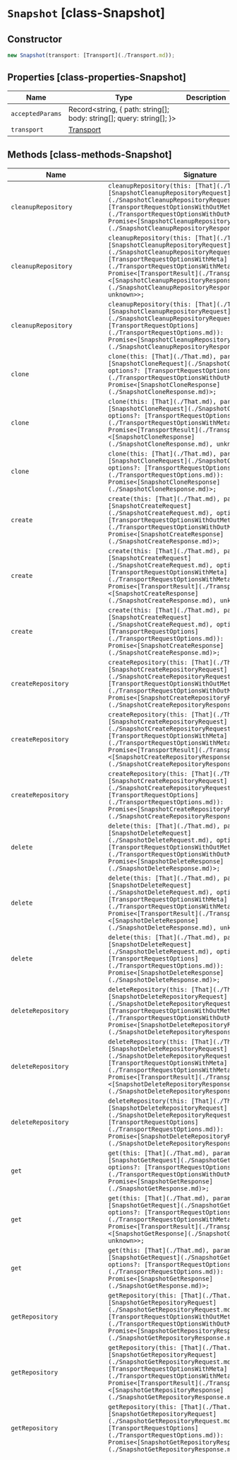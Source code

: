 # `Snapshot` [class-Snapshot]

## Constructor

```typescript
new Snapshot(transport: [Transport](./Transport.md));
```

## Properties [class-properties-Snapshot]

| Name | Type | Description |
| - | - | - |
| `acceptedParams` | Record<string, { path: string[]; body: string[]; query: string[]; }> | &nbsp; |
| `transport` | [Transport](./Transport.md) | &nbsp; |

## Methods [class-methods-Snapshot]

| Name | Signature | Description |
| - | - | - |
| `cleanupRepository` | `cleanupRepository(this: [That](./That.md), params: [SnapshotCleanupRepositoryRequest](./SnapshotCleanupRepositoryRequest.md), options?: [TransportRequestOptionsWithOutMeta](./TransportRequestOptionsWithOutMeta.md)): Promise<[SnapshotCleanupRepositoryResponse](./SnapshotCleanupRepositoryResponse.md)>;` | Clean up the snapshot repository. Trigger the review of the contents of a snapshot repository and delete any stale data not referenced by existing snapshots. |
| `cleanupRepository` | `cleanupRepository(this: [That](./That.md), params: [SnapshotCleanupRepositoryRequest](./SnapshotCleanupRepositoryRequest.md), options?: [TransportRequestOptionsWithMeta](./TransportRequestOptionsWithMeta.md)): Promise<[TransportResult](./TransportResult.md)<[SnapshotCleanupRepositoryResponse](./SnapshotCleanupRepositoryResponse.md), unknown>>;` | &nbsp; |
| `cleanupRepository` | `cleanupRepository(this: [That](./That.md), params: [SnapshotCleanupRepositoryRequest](./SnapshotCleanupRepositoryRequest.md), options?: [TransportRequestOptions](./TransportRequestOptions.md)): Promise<[SnapshotCleanupRepositoryResponse](./SnapshotCleanupRepositoryResponse.md)>;` | &nbsp; |
| `clone` | `clone(this: [That](./That.md), params: [SnapshotCloneRequest](./SnapshotCloneRequest.md), options?: [TransportRequestOptionsWithOutMeta](./TransportRequestOptionsWithOutMeta.md)): Promise<[SnapshotCloneResponse](./SnapshotCloneResponse.md)>;` | Clone a snapshot. Clone part of all of a snapshot into another snapshot in the same repository. |
| `clone` | `clone(this: [That](./That.md), params: [SnapshotCloneRequest](./SnapshotCloneRequest.md), options?: [TransportRequestOptionsWithMeta](./TransportRequestOptionsWithMeta.md)): Promise<[TransportResult](./TransportResult.md)<[SnapshotCloneResponse](./SnapshotCloneResponse.md), unknown>>;` | &nbsp; |
| `clone` | `clone(this: [That](./That.md), params: [SnapshotCloneRequest](./SnapshotCloneRequest.md), options?: [TransportRequestOptions](./TransportRequestOptions.md)): Promise<[SnapshotCloneResponse](./SnapshotCloneResponse.md)>;` | &nbsp; |
| `create` | `create(this: [That](./That.md), params: [SnapshotCreateRequest](./SnapshotCreateRequest.md), options?: [TransportRequestOptionsWithOutMeta](./TransportRequestOptionsWithOutMeta.md)): Promise<[SnapshotCreateResponse](./SnapshotCreateResponse.md)>;` | Create a snapshot. Take a snapshot of a cluster or of data streams and indices. |
| `create` | `create(this: [That](./That.md), params: [SnapshotCreateRequest](./SnapshotCreateRequest.md), options?: [TransportRequestOptionsWithMeta](./TransportRequestOptionsWithMeta.md)): Promise<[TransportResult](./TransportResult.md)<[SnapshotCreateResponse](./SnapshotCreateResponse.md), unknown>>;` | &nbsp; |
| `create` | `create(this: [That](./That.md), params: [SnapshotCreateRequest](./SnapshotCreateRequest.md), options?: [TransportRequestOptions](./TransportRequestOptions.md)): Promise<[SnapshotCreateResponse](./SnapshotCreateResponse.md)>;` | &nbsp; |
| `createRepository` | `createRepository(this: [That](./That.md), params: [SnapshotCreateRepositoryRequest](./SnapshotCreateRepositoryRequest.md), options?: [TransportRequestOptionsWithOutMeta](./TransportRequestOptionsWithOutMeta.md)): Promise<[SnapshotCreateRepositoryResponse](./SnapshotCreateRepositoryResponse.md)>;` | Create or update a snapshot repository. IMPORTANT: If you are migrating searchable snapshots, the repository name must be identical in the source and destination clusters. To register a snapshot repository, the cluster's global metadata must be writeable. Ensure there are no cluster blocks (for example, `cluster.blocks.read_only` and `clsuter.blocks.read_only_allow_delete` settings) that prevent write access. Several options for this API can be specified using a query parameter or a request body parameter. If both parameters are specified, only the query parameter is used. |
| `createRepository` | `createRepository(this: [That](./That.md), params: [SnapshotCreateRepositoryRequest](./SnapshotCreateRepositoryRequest.md), options?: [TransportRequestOptionsWithMeta](./TransportRequestOptionsWithMeta.md)): Promise<[TransportResult](./TransportResult.md)<[SnapshotCreateRepositoryResponse](./SnapshotCreateRepositoryResponse.md), unknown>>;` | &nbsp; |
| `createRepository` | `createRepository(this: [That](./That.md), params: [SnapshotCreateRepositoryRequest](./SnapshotCreateRepositoryRequest.md), options?: [TransportRequestOptions](./TransportRequestOptions.md)): Promise<[SnapshotCreateRepositoryResponse](./SnapshotCreateRepositoryResponse.md)>;` | &nbsp; |
| `delete` | `delete(this: [That](./That.md), params: [SnapshotDeleteRequest](./SnapshotDeleteRequest.md), options?: [TransportRequestOptionsWithOutMeta](./TransportRequestOptionsWithOutMeta.md)): Promise<[SnapshotDeleteResponse](./SnapshotDeleteResponse.md)>;` | Delete snapshots. |
| `delete` | `delete(this: [That](./That.md), params: [SnapshotDeleteRequest](./SnapshotDeleteRequest.md), options?: [TransportRequestOptionsWithMeta](./TransportRequestOptionsWithMeta.md)): Promise<[TransportResult](./TransportResult.md)<[SnapshotDeleteResponse](./SnapshotDeleteResponse.md), unknown>>;` | &nbsp; |
| `delete` | `delete(this: [That](./That.md), params: [SnapshotDeleteRequest](./SnapshotDeleteRequest.md), options?: [TransportRequestOptions](./TransportRequestOptions.md)): Promise<[SnapshotDeleteResponse](./SnapshotDeleteResponse.md)>;` | &nbsp; |
| `deleteRepository` | `deleteRepository(this: [That](./That.md), params: [SnapshotDeleteRepositoryRequest](./SnapshotDeleteRepositoryRequest.md), options?: [TransportRequestOptionsWithOutMeta](./TransportRequestOptionsWithOutMeta.md)): Promise<[SnapshotDeleteRepositoryResponse](./SnapshotDeleteRepositoryResponse.md)>;` | Delete snapshot repositories. When a repository is unregistered, Elasticsearch removes only the reference to the location where the repository is storing the snapshots. The snapshots themselves are left untouched and in place. |
| `deleteRepository` | `deleteRepository(this: [That](./That.md), params: [SnapshotDeleteRepositoryRequest](./SnapshotDeleteRepositoryRequest.md), options?: [TransportRequestOptionsWithMeta](./TransportRequestOptionsWithMeta.md)): Promise<[TransportResult](./TransportResult.md)<[SnapshotDeleteRepositoryResponse](./SnapshotDeleteRepositoryResponse.md), unknown>>;` | &nbsp; |
| `deleteRepository` | `deleteRepository(this: [That](./That.md), params: [SnapshotDeleteRepositoryRequest](./SnapshotDeleteRepositoryRequest.md), options?: [TransportRequestOptions](./TransportRequestOptions.md)): Promise<[SnapshotDeleteRepositoryResponse](./SnapshotDeleteRepositoryResponse.md)>;` | &nbsp; |
| `get` | `get(this: [That](./That.md), params: [SnapshotGetRequest](./SnapshotGetRequest.md), options?: [TransportRequestOptionsWithOutMeta](./TransportRequestOptionsWithOutMeta.md)): Promise<[SnapshotGetResponse](./SnapshotGetResponse.md)>;` | Get snapshot information. NOTE: The `after` parameter and `next` field enable you to iterate through snapshots with some consistency guarantees regarding concurrent creation or deletion of snapshots. It is guaranteed that any snapshot that exists at the beginning of the iteration and is not concurrently deleted will be seen during the iteration. Snapshots concurrently created may be seen during an iteration. |
| `get` | `get(this: [That](./That.md), params: [SnapshotGetRequest](./SnapshotGetRequest.md), options?: [TransportRequestOptionsWithMeta](./TransportRequestOptionsWithMeta.md)): Promise<[TransportResult](./TransportResult.md)<[SnapshotGetResponse](./SnapshotGetResponse.md), unknown>>;` | &nbsp; |
| `get` | `get(this: [That](./That.md), params: [SnapshotGetRequest](./SnapshotGetRequest.md), options?: [TransportRequestOptions](./TransportRequestOptions.md)): Promise<[SnapshotGetResponse](./SnapshotGetResponse.md)>;` | &nbsp; |
| `getRepository` | `getRepository(this: [That](./That.md), params?: [SnapshotGetRepositoryRequest](./SnapshotGetRepositoryRequest.md), options?: [TransportRequestOptionsWithOutMeta](./TransportRequestOptionsWithOutMeta.md)): Promise<[SnapshotGetRepositoryResponse](./SnapshotGetRepositoryResponse.md)>;` | Get snapshot repository information. |
| `getRepository` | `getRepository(this: [That](./That.md), params?: [SnapshotGetRepositoryRequest](./SnapshotGetRepositoryRequest.md), options?: [TransportRequestOptionsWithMeta](./TransportRequestOptionsWithMeta.md)): Promise<[TransportResult](./TransportResult.md)<[SnapshotGetRepositoryResponse](./SnapshotGetRepositoryResponse.md), unknown>>;` | &nbsp; |
| `getRepository` | `getRepository(this: [That](./That.md), params?: [SnapshotGetRepositoryRequest](./SnapshotGetRepositoryRequest.md), options?: [TransportRequestOptions](./TransportRequestOptions.md)): Promise<[SnapshotGetRepositoryResponse](./SnapshotGetRepositoryResponse.md)>;` | &nbsp; |
| `repositoryAnalyze` | `repositoryAnalyze(this: [That](./That.md), params: [SnapshotRepositoryAnalyzeRequest](./SnapshotRepositoryAnalyzeRequest.md), options?: [TransportRequestOptionsWithOutMeta](./TransportRequestOptionsWithOutMeta.md)): Promise<[SnapshotRepositoryAnalyzeResponse](./SnapshotRepositoryAnalyzeResponse.md)>;` | Analyze a snapshot repository. Analyze the performance characteristics and any incorrect behaviour found in a repository. The response exposes implementation details of the analysis which may change from version to version. The response body format is therefore not considered stable and may be different in newer versions. There are a large number of third-party storage systems available, not all of which are suitable for use as a snapshot repository by Elasticsearch. Some storage systems behave incorrectly, or perform poorly, especially when accessed concurrently by multiple clients as the nodes of an Elasticsearch cluster do. This API performs a collection of read and write operations on your repository which are designed to detect incorrect behaviour and to measure the performance characteristics of your storage system. The default values for the parameters are deliberately low to reduce the impact of running an analysis inadvertently and to provide a sensible starting point for your investigations. Run your first analysis with the default parameter values to check for simple problems. If successful, run a sequence of increasingly large analyses until you encounter a failure or you reach a `blob_count` of at least `2000`, a `max_blob_size` of at least `2gb`, a `max_total_data_size` of at least `1tb`, and a `register_operation_count` of at least `100`. Always specify a generous timeout, possibly `1h` or longer, to allow time for each analysis to run to completion. Perform the analyses using a multi-node cluster of a similar size to your production cluster so that it can detect any problems that only arise when the repository is accessed by many nodes at once. If the analysis fails, Elasticsearch detected that your repository behaved unexpectedly. This usually means you are using a third-party storage system with an incorrect or incompatible implementation of the API it claims to support. If so, this storage system is not suitable for use as a snapshot repository. You will need to work with the supplier of your storage system to address the incompatibilities that Elasticsearch detects. If the analysis is successful, the API returns details of the testing process, optionally including how long each operation took. You can use this information to determine the performance of your storage system. If any operation fails or returns an incorrect result, the API returns an error. If the API returns an error, it may not have removed all the data it wrote to the repository. The error will indicate the location of any leftover data and this path is also recorded in the Elasticsearch logs. You should verify that this location has been cleaned up correctly. If there is still leftover data at the specified location, you should manually remove it. If the connection from your client to Elasticsearch is closed while the client is waiting for the result of the analysis, the test is cancelled. Some clients are configured to close their connection if no response is received within a certain timeout. An analysis takes a long time to complete so you might need to relax any such client-side timeouts. On cancellation the analysis attempts to clean up the data it was writing, but it may not be able to remove it all. The path to the leftover data is recorded in the Elasticsearch logs. You should verify that this location has been cleaned up correctly. If there is still leftover data at the specified location, you should manually remove it. If the analysis is successful then it detected no incorrect behaviour, but this does not mean that correct behaviour is guaranteed. The analysis attempts to detect common bugs but it does not offer 100% coverage. Additionally, it does not test the following: * Your repository must perform durable writes. Once a blob has been written it must remain in place until it is deleted, even after a power loss or similar disaster. * Your repository must not suffer from silent data corruption. Once a blob has been written, its contents must remain unchanged until it is deliberately modified or deleted. * Your repository must behave correctly even if connectivity from the cluster is disrupted. Reads and writes may fail in this case, but they must not return incorrect results. IMPORTANT: An analysis writes a substantial amount of data to your repository and then reads it back again. This consumes bandwidth on the network between the cluster and the repository, and storage space and I/O bandwidth on the repository itself. You must ensure this load does not affect other users of these systems. Analyses respect the repository settings `max_snapshot_bytes_per_sec` and `max_restore_bytes_per_sec` if available and the cluster setting `indices.recovery.max_bytes_per_sec` which you can use to limit the bandwidth they consume. NOTE: This API is intended for exploratory use by humans. You should expect the request parameters and the response format to vary in future versions. NOTE: Different versions of Elasticsearch may perform different checks for repository compatibility, with newer versions typically being stricter than older ones. A storage system that passes repository analysis with one version of Elasticsearch may fail with a different version. This indicates it behaves incorrectly in ways that the former version did not detect. You must work with the supplier of your storage system to address the incompatibilities detected by the repository analysis API in any version of Elasticsearch. NOTE: This API may not work correctly in a mixed-version cluster. *Implementation details* NOTE: This section of documentation describes how the repository analysis API works in this version of Elasticsearch, but you should expect the implementation to vary between versions. The request parameters and response format depend on details of the implementation so may also be different in newer versions. The analysis comprises a number of blob-level tasks, as set by the `blob_count` parameter and a number of compare-and-exchange operations on linearizable registers, as set by the `register_operation_count` parameter. These tasks are distributed over the data and master-eligible nodes in the cluster for execution. For most blob-level tasks, the executing node first writes a blob to the repository and then instructs some of the other nodes in the cluster to attempt to read the data it just wrote. The size of the blob is chosen randomly, according to the `max_blob_size` and `max_total_data_size` parameters. If any of these reads fails then the repository does not implement the necessary read-after-write semantics that Elasticsearch requires. For some blob-level tasks, the executing node will instruct some of its peers to attempt to read the data before the writing process completes. These reads are permitted to fail, but must not return partial data. If any read returns partial data then the repository does not implement the necessary atomicity semantics that Elasticsearch requires. For some blob-level tasks, the executing node will overwrite the blob while its peers are reading it. In this case the data read may come from either the original or the overwritten blob, but the read operation must not return partial data or a mix of data from the two blobs. If any of these reads returns partial data or a mix of the two blobs then the repository does not implement the necessary atomicity semantics that Elasticsearch requires for overwrites. The executing node will use a variety of different methods to write the blob. For instance, where applicable, it will use both single-part and multi-part uploads. Similarly, the reading nodes will use a variety of different methods to read the data back again. For instance they may read the entire blob from start to end or may read only a subset of the data. For some blob-level tasks, the executing node will cancel the write before it is complete. In this case, it still instructs some of the other nodes in the cluster to attempt to read the blob but all of these reads must fail to find the blob. Linearizable registers are special blobs that Elasticsearch manipulates using an atomic compare-and-exchange operation. This operation ensures correct and strongly-consistent behavior even when the blob is accessed by multiple nodes at the same time. The detailed implementation of the compare-and-exchange operation on linearizable registers varies by repository type. Repository analysis verifies that that uncontended compare-and-exchange operations on a linearizable register blob always succeed. Repository analysis also verifies that contended operations either succeed or report the contention but do not return incorrect results. If an operation fails due to contention, Elasticsearch retries the operation until it succeeds. Most of the compare-and-exchange operations performed by repository analysis atomically increment a counter which is represented as an 8-byte blob. Some operations also verify the behavior on small blobs with sizes other than 8 bytes. |
| `repositoryAnalyze` | `repositoryAnalyze(this: [That](./That.md), params: [SnapshotRepositoryAnalyzeRequest](./SnapshotRepositoryAnalyzeRequest.md), options?: [TransportRequestOptionsWithMeta](./TransportRequestOptionsWithMeta.md)): Promise<[TransportResult](./TransportResult.md)<[SnapshotRepositoryAnalyzeResponse](./SnapshotRepositoryAnalyzeResponse.md), unknown>>;` | &nbsp; |
| `repositoryAnalyze` | `repositoryAnalyze(this: [That](./That.md), params: [SnapshotRepositoryAnalyzeRequest](./SnapshotRepositoryAnalyzeRequest.md), options?: [TransportRequestOptions](./TransportRequestOptions.md)): Promise<[SnapshotRepositoryAnalyzeResponse](./SnapshotRepositoryAnalyzeResponse.md)>;` | &nbsp; |
| `repositoryVerifyIntegrity` | `repositoryVerifyIntegrity(this: [That](./That.md), params: [SnapshotRepositoryVerifyIntegrityRequest](./SnapshotRepositoryVerifyIntegrityRequest.md), options?: [TransportRequestOptionsWithOutMeta](./TransportRequestOptionsWithOutMeta.md)): Promise<[SnapshotRepositoryVerifyIntegrityResponse](./SnapshotRepositoryVerifyIntegrityResponse.md)>;` | Verify the repository integrity. Verify the integrity of the contents of a snapshot repository. This API enables you to perform a comprehensive check of the contents of a repository, looking for any anomalies in its data or metadata which might prevent you from restoring snapshots from the repository or which might cause future snapshot create or delete operations to fail. If you suspect the integrity of the contents of one of your snapshot repositories, cease all write activity to this repository immediately, set its `read_only` option to `true`, and use this API to verify its integrity. Until you do so: * It may not be possible to restore some snapshots from this repository. * Searchable snapshots may report errors when searched or may have unassigned shards. * Taking snapshots into this repository may fail or may appear to succeed but have created a snapshot which cannot be restored. * Deleting snapshots from this repository may fail or may appear to succeed but leave the underlying data on disk. * Continuing to write to the repository while it is in an invalid state may causing additional damage to its contents. If the API finds any problems with the integrity of the contents of your repository, Elasticsearch will not be able to repair the damage. The only way to bring the repository back into a fully working state after its contents have been damaged is by restoring its contents from a repository backup which was taken before the damage occurred. You must also identify what caused the damage and take action to prevent it from happening again. If you cannot restore a repository backup, register a new repository and use this for all future snapshot operations. In some cases it may be possible to recover some of the contents of a damaged repository, either by restoring as many of its snapshots as needed and taking new snapshots of the restored data, or by using the reindex API to copy data from any searchable snapshots mounted from the damaged repository. Avoid all operations which write to the repository while the verify repository integrity API is running. If something changes the repository contents while an integrity verification is running then Elasticsearch may incorrectly report having detected some anomalies in its contents due to the concurrent writes. It may also incorrectly fail to report some anomalies that the concurrent writes prevented it from detecting. NOTE: This API is intended for exploratory use by humans. You should expect the request parameters and the response format to vary in future versions. NOTE: This API may not work correctly in a mixed-version cluster. The default values for the parameters of this API are designed to limit the impact of the integrity verification on other activities in your cluster. For instance, by default it will only use at most half of the `snapshot_meta` threads to verify the integrity of each snapshot, allowing other snapshot operations to use the other half of this thread pool. If you modify these parameters to speed up the verification process, you risk disrupting other snapshot-related operations in your cluster. For large repositories, consider setting up a separate single-node Elasticsearch cluster just for running the integrity verification API. The response exposes implementation details of the analysis which may change from version to version. The response body format is therefore not considered stable and may be different in newer versions. |
| `repositoryVerifyIntegrity` | `repositoryVerifyIntegrity(this: [That](./That.md), params: [SnapshotRepositoryVerifyIntegrityRequest](./SnapshotRepositoryVerifyIntegrityRequest.md), options?: [TransportRequestOptionsWithMeta](./TransportRequestOptionsWithMeta.md)): Promise<[TransportResult](./TransportResult.md)<[SnapshotRepositoryVerifyIntegrityResponse](./SnapshotRepositoryVerifyIntegrityResponse.md), unknown>>;` | &nbsp; |
| `repositoryVerifyIntegrity` | `repositoryVerifyIntegrity(this: [That](./That.md), params: [SnapshotRepositoryVerifyIntegrityRequest](./SnapshotRepositoryVerifyIntegrityRequest.md), options?: [TransportRequestOptions](./TransportRequestOptions.md)): Promise<[SnapshotRepositoryVerifyIntegrityResponse](./SnapshotRepositoryVerifyIntegrityResponse.md)>;` | &nbsp; |
| `restore` | `restore(this: [That](./That.md), params: [SnapshotRestoreRequest](./SnapshotRestoreRequest.md), options?: [TransportRequestOptionsWithOutMeta](./TransportRequestOptionsWithOutMeta.md)): Promise<[SnapshotRestoreResponse](./SnapshotRestoreResponse.md)>;` | Restore a snapshot. Restore a snapshot of a cluster or data streams and indices. You can restore a snapshot only to a running cluster with an elected master node. The snapshot repository must be registered and available to the cluster. The snapshot and cluster versions must be compatible. To restore a snapshot, the cluster's global metadata must be writable. Ensure there are't any cluster blocks that prevent writes. The restore operation ignores index blocks. Before you restore a data stream, ensure the cluster contains a matching index template with data streams enabled. To check, use the index management feature in Kibana or the get index template API: ``` GET _index_template/*?filter_path=index_templates.name,index_templates.index_template.index_patterns,index_templates.index_template.data_stream ``` If no such template exists, you can create one or restore a cluster state that contains one. Without a matching index template, a data stream can't roll over or create backing indices. If your snapshot contains data from App Search or Workplace Search, you must restore the Enterprise Search encryption key before you restore the snapshot. |
| `restore` | `restore(this: [That](./That.md), params: [SnapshotRestoreRequest](./SnapshotRestoreRequest.md), options?: [TransportRequestOptionsWithMeta](./TransportRequestOptionsWithMeta.md)): Promise<[TransportResult](./TransportResult.md)<[SnapshotRestoreResponse](./SnapshotRestoreResponse.md), unknown>>;` | &nbsp; |
| `restore` | `restore(this: [That](./That.md), params: [SnapshotRestoreRequest](./SnapshotRestoreRequest.md), options?: [TransportRequestOptions](./TransportRequestOptions.md)): Promise<[SnapshotRestoreResponse](./SnapshotRestoreResponse.md)>;` | &nbsp; |
| `status` | `status(this: [That](./That.md), params?: [SnapshotStatusRequest](./SnapshotStatusRequest.md), options?: [TransportRequestOptionsWithOutMeta](./TransportRequestOptionsWithOutMeta.md)): Promise<[SnapshotStatusResponse](./SnapshotStatusResponse.md)>;` | Get the snapshot status. Get a detailed description of the current state for each shard participating in the snapshot. Note that this API should be used only to obtain detailed shard-level information for ongoing snapshots. If this detail is not needed or you want to obtain information about one or more existing snapshots, use the get snapshot API. If you omit the `<snapshot>` request path parameter, the request retrieves information only for currently running snapshots. This usage is preferred. If needed, you can specify `<repository>` and `<snapshot>` to retrieve information for specific snapshots, even if they're not currently running. WARNING: Using the API to return the status of any snapshots other than currently running snapshots can be expensive. The API requires a read from the repository for each shard in each snapshot. For example, if you have 100 snapshots with 1,000 shards each, an API request that includes all snapshots will require 100,000 reads (100 snapshots x 1,000 shards). Depending on the latency of your storage, such requests can take an extremely long time to return results. These requests can also tax machine resources and, when using cloud storage, incur high processing costs. |
| `status` | `status(this: [That](./That.md), params?: [SnapshotStatusRequest](./SnapshotStatusRequest.md), options?: [TransportRequestOptionsWithMeta](./TransportRequestOptionsWithMeta.md)): Promise<[TransportResult](./TransportResult.md)<[SnapshotStatusResponse](./SnapshotStatusResponse.md), unknown>>;` | &nbsp; |
| `status` | `status(this: [That](./That.md), params?: [SnapshotStatusRequest](./SnapshotStatusRequest.md), options?: [TransportRequestOptions](./TransportRequestOptions.md)): Promise<[SnapshotStatusResponse](./SnapshotStatusResponse.md)>;` | &nbsp; |
| `verifyRepository` | `verifyRepository(this: [That](./That.md), params: [SnapshotVerifyRepositoryRequest](./SnapshotVerifyRepositoryRequest.md), options?: [TransportRequestOptionsWithOutMeta](./TransportRequestOptionsWithOutMeta.md)): Promise<[SnapshotVerifyRepositoryResponse](./SnapshotVerifyRepositoryResponse.md)>;` | Verify a snapshot repository. Check for common misconfigurations in a snapshot repository. |
| `verifyRepository` | `verifyRepository(this: [That](./That.md), params: [SnapshotVerifyRepositoryRequest](./SnapshotVerifyRepositoryRequest.md), options?: [TransportRequestOptionsWithMeta](./TransportRequestOptionsWithMeta.md)): Promise<[TransportResult](./TransportResult.md)<[SnapshotVerifyRepositoryResponse](./SnapshotVerifyRepositoryResponse.md), unknown>>;` | &nbsp; |
| `verifyRepository` | `verifyRepository(this: [That](./That.md), params: [SnapshotVerifyRepositoryRequest](./SnapshotVerifyRepositoryRequest.md), options?: [TransportRequestOptions](./TransportRequestOptions.md)): Promise<[SnapshotVerifyRepositoryResponse](./SnapshotVerifyRepositoryResponse.md)>;` | &nbsp; |

